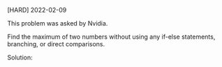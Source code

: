 [HARD] 2022-02-09

This problem was asked by Nvidia.

Find the maximum of two numbers without using any if-else statements, branching, or direct comparisons.

Solution:
